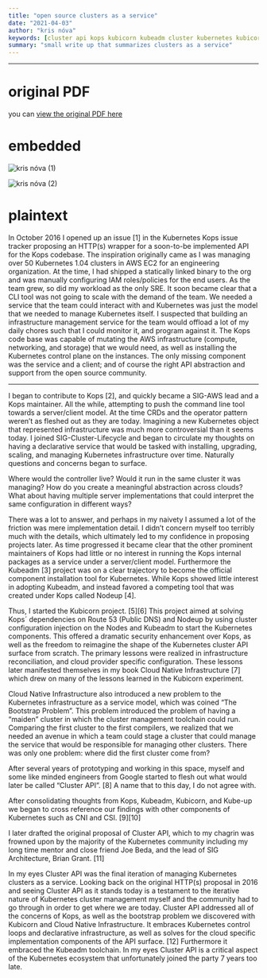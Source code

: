 ```yaml
---
title: "open source clusters as a service"
date: "2021-04-03"
author: "kris nóva"
keywords: [cluster api kops kubicorn kubeadm cluster kubernetes kubicorn clusters as a service caas]
summary: "small write up that summarizes clusters as a service"
---
```

---


# original PDF

you can [view the original PDF here](/assets/docs/clustersasaservice.pdf)

# embedded

![kris nóva (1)](/assets/img/clustersasaservice.png)


![kris nóva (2)](/assets/img/clustersasaservice2.png)



# plaintext

In October 2016 I opened up an issue [1] in the Kubernetes Kops issue tracker proposing an HTTP(s)
wrapper for a soon-to-be implemented API for the Kops codebase. The inspiration originally came as I was
managing over 50 Kubernetes 1.04 clusters in AWS EC2 for an engineering organization. At the time, I had
shipped a statically linked binary to the org and was manually configuring IAM roles/policies for the end users. As
the team grew, so did my workload as the only SRE. It soon became clear that a CLI tool was not going to scale
with the demand of the team. We needed a service that the team could interact with and Kubernetes was just the
model that we needed to manage Kubernetes itself. I suspected that building an infrastructure management service
for the team would offload a lot of my daily chores such that I could monitor it, and program against it. The Kops
code base was capable of mutating the AWS infrastructure (compute, networking, and storage) that we would
need, as well as installing the Kubernetes control plane on the instances. The only missing component was the
service and a client; and of course the right API abstraction and support from the open source community.

---

I began to contribute to Kops [2], and quickly became a SIG-AWS lead and a Kops maintainer. All the while,
attempting to push the command line tool towards a server/client model. At the time CRDs and the operator pattern
weren’t as fleshed out as they are today. Imagining a new Kubernetes object that represented infrastructure was
much more controversial than it seems today. I joined SIG-Cluster-Lifecycle and began to circulate my thoughts on
having a declarative service that would be tasked with installing, upgrading, scaling, and managing Kubernetes
infrastructure over time. Naturally questions and concerns began to surface.

Where would the controller live? Would it run in the same cluster it was managing? How do you create a
meaningful abstraction across clouds? What about having multiple server implementations that could interpret the
same configuration in different ways?


There was a lot to answer, and perhaps in my naivety I assumed a lot of the friction was mere
implementation detail. I didn’t concern myself too terribly much with the details, which ultimately led to my
confidence in proposing projects later.
As time progressed it became clear that the other prominent maintainers of Kops had little or no interest in
running the Kops internal packages as a service under a server/client model. Furthermore the Kubeadm [3] project
was on a clear trajectory to become the official component installation tool for Kubernetes. While Kops showed little
interest in adopting Kubeadm, and instead favored a competing tool that was created under Kops called Nodeup [4].

Thus, I started the Kubicorn project. [5][6] This project aimed at solving Kops´ dependencies on Route 53
(Public DNS) and Nodeup by using cluster configuration injection on the Nodes and Kubeadm to start the
Kubernetes components. This offered a dramatic security enhancement over Kops, as well as the freedom to reimagine the shape of the Kubernetes cluster API surface from scratch. The primary lessons were realized in
infrastructure reconciliation, and cloud provider specific configuration. These lessons later manifested themselves
in my book Cloud Native Infrastructure [7] which drew on many of the lessons learned in the Kubicorn experiment.


Cloud Native Infrastructure also introduced a new problem to the Kubernetes infrastructure as a service model,
which was coined “The Bootstrap Problem”. This problem introduced the problem of having a “maiden” cluster in
which the cluster management toolchain could run. Comparing the first cluster to the first compilers, we realized
that we needed an avenue in which a team could stage a cluster that could manage the service that would be
responsible for managing other clusters. There was only one problem: where did the first cluster come from?


After several years of prototyping and working in this space, myself and some like minded engineers from
Google started to flesh out what would later be called “Cluster API”. [8] A name that to this day, I do not agree with.


After consolidating thoughts from Kops, Kubeadm, Kubicorn, and Kube-up we began to cross reference our
findings with other components of Kubernetes such as CNI and CSI. [9][10]


I later drafted the original proposal of Cluster API, which to my chagrin was frowned upon by the majority of
the Kubernetes community including my long time mentor and close friend Joe Beda, and the lead of SIG
Architecture, Brian Grant. [11]


In my eyes Cluster API was the final iteration of managing Kubernetes clusters as a service. Looking back
on the original HTTP(s) proposal in 2016 and seeing Cluster API as it stands today is a testament to the iterative
nature of Kubernetes cluster management myself and the community had to go through in order to get where we
are today. Cluster API addressed all of the concerns of Kops, as well as the bootstrap problem we discovered with
Kubicorn and Cloud Native Infrastructure. It embraces Kubernetes control loops and declarative infrastructure, as
well as solves for the cloud specific implementation components of the API surface. [12] Furthermore it embraced
the Kubeadm toolchain. In my eyes Cluster API is a critical aspect of the Kubernetes ecosystem that unfortunately
joined the party 7 years too late.
